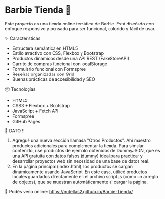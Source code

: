 # Barbie Tienda 💖

Este proyecto es una tienda online temática de Barbie. Está diseñado con enfoque responsivo y pensado para ser funcional, colorido y fácil de usar.

✨ Características
- Estructura semántica en HTML5
- Estilo atractivo con CSS, Flexbox y Bootstrap
- Productos dinámicos desde una API REST (FakeStoreAPI)
- Carrito de compras funcional con localStorage
- Formulario funcional con Formspree
- Reseñas organizadas con Grid
- Buenas prácticas de accesibilidad y SEO

📦 Tecnologías
- HTML5
- CSS3 + Flexbox + Bootstrap
- JavaScript + Fetch API
- Formspree
- GitHub Pages

🚀 DATO !!

1. Agregué una nueva sección llamada "Otros Productos". Ahí muestro productos adicionales para complementar la tienda.
Para simular contenido, usé productos de ejemplo obtenidos de DummyJSON, que es una API gratuita con datos falsos (dummy) ideal para practicar y desarrollar proyectos web sin necesidad de una base de datos real.
2. En la página principal (index.html), los productos se cargan dinámicamente usando JavaScript.
En este caso, utilicé productos locales guardados directamente en el archivo script.js (como un arreglo de objetos), que se muestran automáticamente al cargar la página. 

🔗 Podés verlo online:
https://nutellas2.github.io/Barbie-Tienda/
